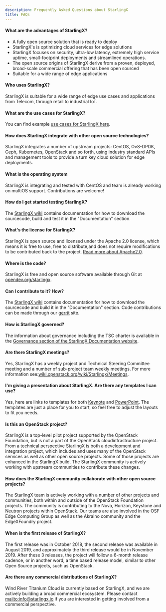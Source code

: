 ```yaml
---
description: Frequently Asked Questions about StarlingX
title: FAQs
---
```

#### What are the advantages of StarlingX?

<ul class="list-disc">
  <li>A fully open source solution that is ready to deploy</li>
  <li>StarlingX's is optimizing cloud services for edge solutions</li>
  <li>StarlingX focuses on security, ultra-low latency, extremely high service uptime, small-footprint deployments and streamlined operations.</li>
  <li>The open source origins of StarlingX derive from a proven, deployed, broad-scale commercial offering that has been open sourced</li>
  <li>Suitable for a wide range of edge applications</li>
</ul>

#### Who uses StarlingX?

StarlingX is suitable for a wide range of edge use cases and applications from Telecom, through retail to industrial IoT.

#### What are the use cases for StarlingX?

You can find example [use cases for StarlingX here](/learn).

#### How does StarlingX integrate with other open source technologies?

StarlingX integrates a number of upstream projects: CentOS, OvS-DPDK, Ceph, Kubernetes, OpenStack and so forth, using industry standard APIs and management tools to provide a turn key cloud solution for edge deployments.

#### What is the operating system

StarlingX is integrating and tested with CentOS and team is already working on multiOS support. Contributions are welcome!

#### How do I get started testing StarlingX?

The [StarlingX wiki](https://wiki.openstack.org/wiki/StarlingX) contains documentation for how to download the sourcecode, build and test it in the "Documentation" section.

#### What's the license for StarlingX?

StarlingX is open source and licensed under the Apache 2.0 license, which means it is free to use, free to distribute,and does not require modifications to be contributed back to the project. [Read more about Apache2.0](https://www.apache.org/licenses/LICENSE-2.0).

#### Where is the code?

StarlingX is free and open source software available through Git at [opendev.org/starlingx](https://opendev.org/starlingx).

#### Can I contribute to it? How?

The [StarlingX wiki](https://wiki.openstack.org/wiki/StarlingX) contains documentation for how to download the sourcecode and build it in the "Documentation" section. Code contributions can be made through our [gerrit](https://opendev.org/starlingx) site.

#### How is StarlingX governed?

The information about governance including the TSC charter is available in the [Governance section of the StarlingX Documentation website](https://docs.starlingx.io/governance/index.html).

#### Are there StarlingX meetings?

Yes, StarlingX has a weekly project and Technical Steering Committee meeting and a number of sub-project team weekly meetings. For more information see:[wiki.openstack.org/wiki/Starlingx/Meetings](https://wiki.openstack.org/wiki/Starlingx/Meetings).

#### I'm giving a presentation about StarlingX. Are there any templates I can use?

Yes, here are links to templates for both [Keynote](https://www.starlingx.io/templates/StarlingX_SlideDeck_Template_a.key/) and [PowerPoint](https://www.starlingx.io/templates/StarlingX_SlideDeck_Template_a.pptx/). The templates are just a place for you to start, so feel free to adjust the layouts to fit you needs.

#### Is this an OpenStack project?

StarlingX is a top-level pilot project supported by the OpenStack Foundation, but is not a part of the OpenStack cloudinfrastructure project. From a technical perspective StarlingX is both a development and integration project, which includes and uses many of the OpenStack services as well as other open source projects. Some of those projects are enhanced in the StarlingX build. The StarlingX community is actively working with upstream communities to contribute these changes.

#### How does the StarlingX community collaborate with other open source projects?

The StarlingX team is actively working with a number of other projects and communities, both within and outside of the OpenStack Foundation projects. The community is contributing to the Nova, Horizon, Keystone and Neutron projects within OpenStack. Our teams are also involved in the OSF Edge Computing Group as well as the Akraino community and the EdgeXFoundry project.

#### When is the first release of StarlingX?

The first release was in October 2018, the second release was available in August 2019, and approximately the third release would be in November 2019. After these 3 releases, the project will follow a 6-month release cadence, or in another word, a time based release model, similar to other Open Source projects, such as OpenStack.

#### Are there any commercial distributions of StarlingX?

Wind River Titanium Cloud is currently based on StarlingX, and we are actively building a broad commercial ecosystem. Please contact <mailto:info@starlingx.io> if you are interested in getting involved from a commercial perspective.
